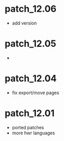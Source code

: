 # patch_12.06
- add version 

# patch_12.05
- 
# patch_12.04
- fix export/move pages

# patch_12.01
- ported patches
- more hwr languages
